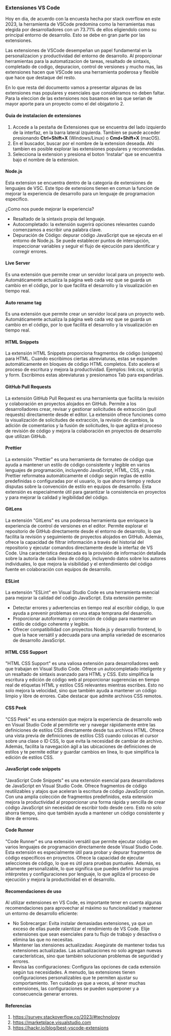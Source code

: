 ### Extensiones VS Code

Hoy en dia, de acuerdo con la encuesta hecha por stack overflow en este 2023, la herramienta de VSCode predomina como la herramientas mas elegida por desarrolladores con un 73.71% de ellos eligiendolo como su principal entorno de desarrollo. Esto se debe en gran parte por las extensiones.

Las extensiones de VSCode desempeñan un papel fundamental en la personalizacion  y productividad del entorno de desarrollo. Al proporcionar herramientas para la automatizacion de tareas, resaltado de sintaxis, completado de codigo, depuracion, control de versiones y mucho mas, las extensiones hacen que VSCode sea una herramienta poderosa y flexible que hace que destaque del resto.

En lo que resta del documento vamos a presentar algunas de las extensiones mas populares y esenciales que consideramos no deben faltar. Para la eleccion de las extensiones nos basamos en las que serian de mayor aporte para un proyecto como el del obigatorio 2.

#### Guia de instalacion de extensiones
1. Accede a la pestaña de Extensiones que se encuentra del lado izquierdo de la interfaz, en la barra lateral izquierda. Tambien se puede acceder presionando **Ctrl+Shift+X** (Windows/Linux) o **Cmd+Shift+X** (macOS).
2. En el buscador, buscar por el nombre de la extension deseada. Ahi tambien es posible explorar las extensiones populares y recomendadas.
3. Selecciona la extension y presiona el boton 'Instalar' que se encuentra bajo el nombre de la extension.

#### Node.js
Esta extension se encuentra dentro de la categoria de extensiones de lenguajes de VSC. Este tipo de extensions tienen en comun la funcion de mejorar la experiencia de desarrollo para un lenguaje de programacion especifico.

¿Como nos puede mejorar la experiencia?
- Resaltado de la sintaxis propia del lenguaje.​
- Autocompletado: la extensión sugerirá opciones relevantes cuando comenzamos a escribir una palabra clave.​
- Depuración de Código: depurar código JavaScript que se ejecuta en el entorno de Node.js. Se puede establecer puntos de interrupción, inspeccionar variables y seguir el flujo de ejecución para identificar y corregir errores.

#### Live Server
Es una extensión que permite crear un servidor local para un proyecto web.​ 
Automáticamente actualiza la página web cada vez que se guarda un cambio en el código, por lo que facilita el desarrollo y la visualización en tiempo real.

#### Auto rename tag
Es una extensión que permite crear un servidor local para un proyecto web.​
Automáticamente actualiza la página web cada vez que se guarda un cambio en el código, por lo que facilita el desarrollo y la visualización en tiempo real.

#### HTML Snippets
La extensión HTML Snippets proporciona fragmentos de código (snippets) para HTML.​
Cuando escribimos ciertas abreviaturas, estas se expanden automáticamente en bloques de código HTML completos.​ Esto acelera el proceso de escritura y mejora la productividad.
Ejemplos: link:css, script:js y form. Escribimos estas abreviaturas y presionamos Tab para expandirlas.​

#### GitHub Pull Requests​
La extensión GitHub Pull Request es una herramienta que facilita la revisión y colaboración en proyectos alojados en GitHub. Permite a los desarrolladores crear, revisar y gestionar solicitudes de extracción (pull requests) directamente desde el editor. La extensión ofrece funciones como la visualización de solicitudes de extracción, la revisión de cambios, la adición de comentarios y la fusión de solicitudes, lo que agiliza el proceso de revisión de código y mejora la colaboración en proyectos de desarrollo que utilizan GitHub.

#### Prettier
La extensión "Prettier" es una herramienta de formateo de código que ayuda a mantener un estilo de código consistente y legible en varios lenguajes de programación, incluyendo JavaScript, HTML, CSS, y más. Prettier reformatea automáticamente el código según reglas de estilo predefinidas o configuradas por el usuario, lo que ahorra tiempo y reduce disputas sobre la convención de estilo en equipos de desarrollo. Esta extensión es especialmente útil para garantizar la consistencia en proyectos y para mejorar la calidad y legibilidad del código.

#### GitLens
La extensión "GitLens" es una poderosa herramienta que enriquece la experiencia de control de versiones en el editor. Permite explorar el repositorio de GitHub directamente desde el entorno de desarrollo, lo que facilita la revisión y seguimiento de proyectos alojados en GitHub. Además, ofrece la capacidad de filtrar información a través del historial del repositorio y ejecutar comandos directamente desde la interfaz de VS Code. Una característica destacada es la provisión de información detallada sobre la autoría de cada línea de código, incluyendo datos sobre los autores individuales, lo que mejora la visibilidad y el entendimiento del código fuente en colaboración con equipos de desarrollo.

#### ESLint
La extensión "ESLint" en Visual Studio Code es una herramienta esencial para mejorar la calidad del código JavaScript. Esta extensión permite:

- Detectar errores y advertencias en tiempo real al escribir código, lo que ayuda a prevenir problemas en una etapa temprana del desarrollo.
- Proporcionar autoformato y corrección de código para mantener un estilo de código coherente y legible.
- Ofrecer compatibilidad con proyectos Node.js y desarrollo frontend, lo que la hace versátil y adecuada para una amplia variedad de escenarios de desarrollo JavaScript.

#### HTML CSS ​Support​
"HTML CSS Support" es una valiosa extensión para desarrolladores web que trabajan en Visual Studio Code. Ofrece un autocompletado inteligente y un resaltado de sintaxis avanzado para HTML y CSS. Esto simplifica la escritura y edición de código web al proporcionar sugerencias en tiempo real de etiquetas HTML y estilos CSS relevantes mientras escribes. Esto no solo mejora la velocidad, sino que también ayuda a mantener un código limpio y libre de errores. Cabe destacar que admite archivos CSS remotos.

#### CSS Peek
"CSS Peek" es una extensión que mejora la experiencia de desarrollo web en Visual Studio Code al permitirte ver y navegar rápidamente entre las definiciones de estilos CSS directamente desde tus archivos HTML. Ofrece una vista previa de definiciones de estilos CSS cuando colocas el cursor sobre una clase o ID CSS, lo que evita la necesidad de cambiar de archivo. Además, facilita la navegación ágil a las ubicaciones de definiciones de estilos y te permite editar y guardar cambios en línea, lo que simplifica la edición de estilos CSS.

#### JavaScript code snippets​
"JavaScript Code Snippets" es una extensión esencial para desarrolladores de JavaScript en Visual Studio Code. Ofrece fragmentos de código reutilizables y atajos que aceleran la escritura de código JavaScript común. Con una amplia colección de fragmentos predefinidos, esta extensión mejora la productividad al proporcionar una forma rápida y sencilla de crear código JavaScript sin necesidad de escribir todo desde cero. Esto no solo ahorra tiempo, sino que también ayuda a mantener un código consistente y libre de errores.

#### Code Runner
"Code Runner" es una extensión versátil que permite ejecutar código en varios lenguajes de programación directamente desde Visual Studio Code. Esta extensión es especialmente útil para probar y depurar fragmentos de código específicos en proyectos. Ofrece la capacidad de ejecutar selecciones de código, lo que es útil para pruebas puntuales. Además, es altamente personalizable, lo que significa que puedes definir tus propios intérpretes y configuraciones por lenguaje, lo que agiliza el proceso de ejecución y mejora la productividad en el desarrollo.

#### Recomendaciones de uso
Al utilizar extensiones en VS Code, es importante tener en cuenta algunas recomendaciones para aprovechar al máximo su funcionalidad y mantener un entorno de desarrollo eficiente:

- No Sobrecargar: Evita instalar demasiadas extensiones, ya que un exceso de ellas puede ralentizar el rendimiento de VS Code. Elije extensiones que sean esenciales para tu flujo de trabajo y desactiva o elimina las que no necesitas.
- Mantener las xtensiones actualizadas: Asegúrate de mantener todas tus extensiones actualizadas. Las actualizaciones no solo agregan nuevas características, sino que también solucionan problemas de seguridad y errores.
- Revisa las configuraciones: Configura las opciones de cada extensión según tus necesidades. A menudo, las extensiones tienen configuraciones personalizables que te permiten ajustar su comportamiento. Ten cuidado ya que a veces, al tener muchas extensiones, las configuraciones se pueden superponer y a consecuencia generar errores.

#### Referencias

1. https://survey.stackoverflow.co/2023/#technology
2. https://marketplace.visualstudio.com​
3. https://hackr.io/blog/best-vscode-extensions